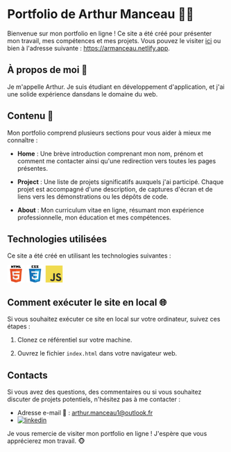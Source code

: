 # Portfolio de Arthur Manceau 👨‍💻

Bienvenue sur mon portfolio en ligne ! Ce site a été créé pour présenter mon travail, mes compétences et mes projets. Vous pouvez le visiter [ici](https://armanceau.netlify.app) ou bien à l'adresse suivante : https://armanceau.netlify.app.

## À propos de moi 💭

Je m'appelle Arthur. Je suis étudiant en développement d'application, et j'ai une solide expérience dansdans le domaine du web.

## Contenu 📄

Mon portfolio comprend plusieurs sections pour vous aider à mieux me connaître :

- **Home** : Une brève introduction comprenant mon nom, prénom et comment me contacter ainsi qu'une redirection vers toutes les pages présentes.

- **Project** : Une liste de projets significatifs auxquels j'ai participé. Chaque projet est accompagné d'une description, de captures d'écran et de liens vers les démonstrations ou les dépôts de code.

- **About** : Mon curriculum vitae en ligne, résumant mon expérience professionnelle, mon éducation et mes compétences.


## Technologies utilisées

Ce site a été créé en utilisant les technologies suivantes :

<img src="https://raw.githubusercontent.com/devicons/devicon/master/icons/html5/html5-original-wordmark.svg" alt="html5" width="40" height="40"/> 
<img src="https://raw.githubusercontent.com/devicons/devicon/master/icons/css3/css3-original-wordmark.svg" alt="css3" width="40" height="40"/> 
<img src="https://raw.githubusercontent.com/devicons/devicon/master/icons/javascript/javascript-original.svg" alt="javascript" width="40" height="40"/> 

## Comment exécuter le site en local 🌐

Si vous souhaitez exécuter ce site en local sur votre ordinateur, suivez ces étapes :

1. Clonez ce référentiel sur votre machine.

2. Ouvrez le fichier `index.html` dans votre navigateur web.

## Contacts

Si vous avez des questions, des commentaires ou si vous souhaitez discuter de projets potentiels, n'hésitez pas à me contacter :

- Adresse e-mail 📧 : arthur.manceau1@outlook.fr
- [![linkedin](https://img.shields.io/badge/linkedin-0A66C2?style=for-the-badge&logo=linkedin&logoColor=white)](https://www.linkedin.com/in/arthur-manceau/)


Je vous remercie de visiter mon portfolio en ligne ! J'espère que vous apprécierez mon travail. 🐵
